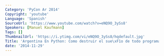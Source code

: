 ```yaml
---
Category: 'PyCon Ar 2014'
Copyright: 'youtube'
Language: 'Spanish'
SourceUrl: 'https://www.youtube.com/watch?v=eNQ9O_3ySs8'
Speakers: [Manuel Kaufmann]
Tags: []
ThumbnailUrl: 'https://i.ytimg.com/vi/eNQ9O_3ySs8/hqdefault.jpg'
Title: 'Argentina En Python: Como destruir el sue\xF1o de todo programador en 2 minutos'
date: '2014-11-29'
---
```


